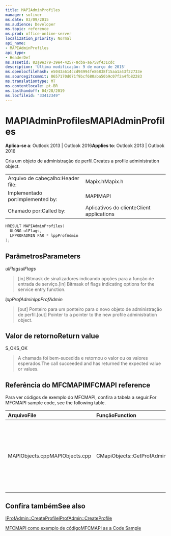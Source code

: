 ```yaml
---
title: MAPIAdminProfiles
manager: soliver
ms.date: 03/09/2015
ms.audience: Developer
ms.topic: reference
ms.prod: office-online-server
localization_priority: Normal
api_name:
- MAPIAdminProfiles
api_type:
- HeaderDef
ms.assetid: 82a9e379-39e4-4257-8cba-a6758f431cdc
description: 'Última modificação: 9 de março de 2015'
ms.openlocfilehash: e5043a614ccd94994fe86838f15aa1a43f22733e
ms.sourcegitcommit: 8657170d071f9bcf680aba50b9c07f2a4fb82283
ms.translationtype: MT
ms.contentlocale: pt-BR
ms.lasthandoff: 04/28/2019
ms.locfileid: "33412349"
---
```

# <a name="mapiadminprofiles"></a><span data-ttu-id="51d50-103">MAPIAdminProfiles</span><span class="sxs-lookup"><span data-stu-id="51d50-103">MAPIAdminProfiles</span></span>

  
  
<span data-ttu-id="51d50-104">**Aplica-se a**: Outlook 2013 | Outlook 2016</span><span class="sxs-lookup"><span data-stu-id="51d50-104">**Applies to**: Outlook 2013 | Outlook 2016</span></span> 
  
<span data-ttu-id="51d50-105">Cria um objeto de administração de perfil.</span><span class="sxs-lookup"><span data-stu-id="51d50-105">Creates a profile administration object.</span></span> 
  
|||
|:-----|:-----|
|<span data-ttu-id="51d50-106">Arquivo de cabeçalho:</span><span class="sxs-lookup"><span data-stu-id="51d50-106">Header file:</span></span>  <br/> |<span data-ttu-id="51d50-107">Mapix.h</span><span class="sxs-lookup"><span data-stu-id="51d50-107">Mapix.h</span></span>  <br/> |
|<span data-ttu-id="51d50-108">Implementado por:</span><span class="sxs-lookup"><span data-stu-id="51d50-108">Implemented by:</span></span>  <br/> |<span data-ttu-id="51d50-109">MAPI</span><span class="sxs-lookup"><span data-stu-id="51d50-109">MAPI</span></span>  <br/> |
|<span data-ttu-id="51d50-110">Chamado por:</span><span class="sxs-lookup"><span data-stu-id="51d50-110">Called by:</span></span>  <br/> |<span data-ttu-id="51d50-111">Aplicativos do cliente</span><span class="sxs-lookup"><span data-stu-id="51d50-111">Client applications</span></span>  <br/> |
   
```cpp
HRESULT MAPIAdminProfiles(
  ULONG ulFlags,
  LPPROFADMIN FAR * lppProfAdmin
);
```

## <a name="parameters"></a><span data-ttu-id="51d50-112">Parâmetros</span><span class="sxs-lookup"><span data-stu-id="51d50-112">Parameters</span></span>

 <span data-ttu-id="51d50-113">_ulFlags_</span><span class="sxs-lookup"><span data-stu-id="51d50-113">_ulFlags_</span></span>
  
> <span data-ttu-id="51d50-114">[in] Bitmask de sinalizadores indicando opções para a função de entrada de serviço.</span><span class="sxs-lookup"><span data-stu-id="51d50-114">[in] Bitmask of flags indicating options for the service entry function.</span></span> 
    
 <span data-ttu-id="51d50-115">_lppProfAdmin_</span><span class="sxs-lookup"><span data-stu-id="51d50-115">_lppProfAdmin_</span></span>
  
> <span data-ttu-id="51d50-116">[out] Ponteiro para um ponteiro para o novo objeto de administração de perfil.</span><span class="sxs-lookup"><span data-stu-id="51d50-116">[out] Pointer to a pointer to the new profile administration object.</span></span>
    
## <a name="return-value"></a><span data-ttu-id="51d50-117">Valor de retorno</span><span class="sxs-lookup"><span data-stu-id="51d50-117">Return value</span></span>

<span data-ttu-id="51d50-118">S_OK</span><span class="sxs-lookup"><span data-stu-id="51d50-118">S_OK</span></span> 
  
> <span data-ttu-id="51d50-119">A chamada foi bem-sucedida e retornou o valor ou os valores esperados.</span><span class="sxs-lookup"><span data-stu-id="51d50-119">The call succeeded and has returned the expected value or values.</span></span>
    
## <a name="mfcmapi-reference"></a><span data-ttu-id="51d50-120">Referência do MFCMAPI</span><span class="sxs-lookup"><span data-stu-id="51d50-120">MFCMAPI reference</span></span>

<span data-ttu-id="51d50-121">Para ver códigos de exemplo do MFCMAPI, confira a tabela a seguir.</span><span class="sxs-lookup"><span data-stu-id="51d50-121">For MFCMAPI sample code, see the following table.</span></span>
  
|<span data-ttu-id="51d50-122">**Arquivo**</span><span class="sxs-lookup"><span data-stu-id="51d50-122">**File**</span></span>|<span data-ttu-id="51d50-123">**Função**</span><span class="sxs-lookup"><span data-stu-id="51d50-123">**Function**</span></span>|<span data-ttu-id="51d50-124">**Comentário**</span><span class="sxs-lookup"><span data-stu-id="51d50-124">**Comment**</span></span>|
|:-----|:-----|:-----|
|<span data-ttu-id="51d50-125">MAPIObjects.cpp</span><span class="sxs-lookup"><span data-stu-id="51d50-125">MAPIObjects.cpp</span></span>  <br/> |<span data-ttu-id="51d50-126">CMapiObjects::GetProfAdmin</span><span class="sxs-lookup"><span data-stu-id="51d50-126">CMapiObjects::GetProfAdmin</span></span>  <br/> |<span data-ttu-id="51d50-127">MFCMAPI usa o **método MAPIAdminProfiles** para obter o objeto de administração de perfil.</span><span class="sxs-lookup"><span data-stu-id="51d50-127">MFCMAPI uses the **MAPIAdminProfiles** method to get the profile administration object.</span></span>  <br/> |
   
## <a name="see-also"></a><span data-ttu-id="51d50-128">Confira também</span><span class="sxs-lookup"><span data-stu-id="51d50-128">See also</span></span>



[<span data-ttu-id="51d50-129">IProfAdmin::CreateProfile</span><span class="sxs-lookup"><span data-stu-id="51d50-129">IProfAdmin::CreateProfile</span></span>](iprofadmin-createprofile.md)


[<span data-ttu-id="51d50-130">MFCMAPI como exemplo de código</span><span class="sxs-lookup"><span data-stu-id="51d50-130">MFCMAPI as a Code Sample</span></span>](mfcmapi-as-a-code-sample.md)

